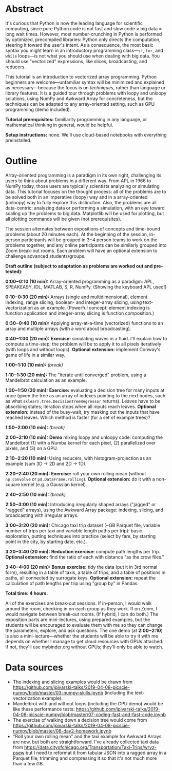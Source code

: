 # Abstract

It's curious that Python is now the leading language for scientific computing, since pure Python code is not fast and slow code × big data = long wait times. However, most number-crunching in Python is performed by optimized, precompiled libraries: Python only directs the computation, steering it toward the user's intent. As a consequence, the most basic syntax you might learn in an introductory programming class—`if`, `for`, and `while` loops—is not what you should use when dealing with big data. You should use "vectorized" expressions, like slices, broadcasting, and reducers.

This tutorial is an introduction to vectorized array programming. Python beginners are welcome—unfamiliar syntax will be minimized and explained as necessary—because the focus is on _techniques_, rather than language or library features. It is a guided tour through problems with loopy and unloopy solutions, using NumPy and Awkward Array for concreteness, but the techniques can be adapted to any array-oriented setting, such as GPU programming (demo included).

**Tutorial prerequisites:** familiarity programming in any language, or mathematical thinking in general, would be helpful.

**Setup instructions:** none. We'll use cloud-based notebooks with everything preinstalled.

# Outline

Array-oriented programming is a paradigm in its own right, challenging its users to think about problems in a different way. From APL in 1966 to NumPy today, those users are typically scientists analyzing or simulating data. This tutorial focuses on the thought process: all of the problems are to be solved both in an imperative (loopy) way and in a array-oriented (unloopy) way to fully explore this distinction. Also, the problems are all data-centric: analyzing data or performing a simulation, with an eye toward scaling up the problems to big data. Matplotlib will be used for plotting, but all plotting commands will be given (not prerequisites).

The session alternates between expositions of concepts and time-bound problems (about 20 minutes each). At the beginning of the session, in-person participants will be grouped in 3‒4 person teams to work on the problems together, and any online participants can be similarly grouped into Zoom break-out rooms. Each problem will have an optional extension to challenge advanced students/groups.

**Draft outline (subject to adaptation as problems are worked out and pre-tested):**

**0:00‒0:10 (10 min):** Array-oriented programming as a paradigm: APL, SPEAKEASY, IDL, MATLAB, S, R, NumPy. (Showing the keyboard APL used!)

**0:10‒0:30 (20 min):** Arrays (single and multidimensional), element indexing, range slicing, boolean- and integer-array slicing, using text-vectorization as an example. (Powerful concept: element indexing is function application and integer-array slicing is function composition.)

**0:30‒0:40 (10 min):** Applying array-at-a-time (vectorized) functions to an array and multiple arrays (with a word about broadcasting).

**0:40‒1:00 (20 min):** **Exercise:** simulating waves in a fluid. I'll explain how to compute a time-step; the problem will be to apply it to all pixels iteratively (with loops and without loops). **Optional extension:** implement Conway's game of life in a similar way.

**1:00‒1:10 (10 min):** _(break)_

**1:10‒1:30 (20 min):** The "iterate until converged" problem, using a Mandelbrot calculation as an example.

**1:30‒1:50 (20 min):** **Exercise:** evaluating a decision tree for many inputs at once (given the tree as an array of indexes pointing to the next nodes, such as what `sklearn.tree.DecisionTreeRegressor` returns). Leaves have to be absorbing states; iteration stops when all inputs reach leaves. **Optional extension:** instead of the busy-wait, try masking out the inputs that have reached leaves. Which method is faster (for a set of example trees)?

**1:50‒2:00 (10 min):** _(break)_

**2:00‒2:10 (10 min):** **Demo** mixing loopy and unloopy code: computing the Mandelbrot (1) with a Numba kernel for each pixel, (2) parallelized over pixels, and (3) on a GPU.

**2:10‒2:20 (10 min):** Using reducers, with histogram-projection as an example (sum 3D → 2D and 2D → 1D).

**2:20‒2:40 (20 min):** **Exercise:** roll your own rolling mean (without `np.convolve` or `pd.DataFrame.rolling`). **Optional extension:** do it with a non-square kernel (e.g. a Gaussian kernel).

**2:40‒2:50 (10 min):** _(break)_

**2:50‒3:00 (10 min):** Introducing irregularly shaped arrays ("jagged" or "ragged" arrays), using the Awkward Array package: indexing, slicing, and broadcasting with irregular arrays.

**3:00‒3:20 (20 min):** Chicago taxi trip dataset (~GB Parquet file, variable number of trips per taxi and variable length paths per trip): basic exploration, putting techniques into practice (select by fare, by starting point in the city, by starting date, etc.).

**3:20‒3:40 (20 min):** **Reduction exercise:** compute path lengths per trip. **Optional extension:** find the ratio of each with distance "as the crow flies."

**3:40‒4:00 (20 min):** **Bonus exercise:** tidy the data (put it in 3rd normal form), resulting in a table of taxis, a table of trips, and a table of positions in paths, all connected by surrogate keys. **Optional extension:** repeat the calculation of path lengths per trip using "group by" in Pandas.

**Total time: 4 hours.**

All of the exercises are break-out sessions. If in-person, I would walk around the room, checking in on each group as they work. If on Zoom, I would navigate between break-out rooms. (If hybrid, I can do both.) The exposition parts are mini-lectures, using prepared examples, but the students will be encouraged to evaluate them with me so they can change the parameters, explore, and ask questions. The one demo (at **2:00‒2:10**) is also a mini-lecture—whether the students will be able to try it with me depends on whether I manage to get cloud resources with GPUs attached. If not, they'll use mybinder.org without GPUs; they'll only be able to watch.

# Data sources

* The indexing and slicing examples would be drawn from https://github.com/jpivarski-talks/2019-04-08-picscie-numpy/blob/master/03-numpy-skills.ipynb (including the text-vectorization example).
* Mandelbrot with and without loops (including the GPU demo) would be like these performance tests: https://github.com/jpivarski-talks/2019-04-08-picscie-numpy/blob/master/07-coding-fast-and-fast-code.ipynb
* The exercise of walking down a decision tree would come from https://github.com/jpivarski-talks/2019-04-08-picscie-numpy/blob/master/08-day2-homework.ipynb
* "Roll your own rolling mean" and the taxi example for Awkward Arrays are new, but both are straightforward. I've already collected taxi data from https://data.cityofchicago.org/Transportation/Taxi-Trips/wrvz-psew but I need to reformat it from tabular JSON into a ragged array in a Parquet file, trimming and compressing it so that it's not much more than a few GB.
